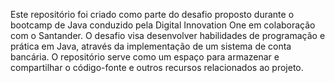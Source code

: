 Este repositório foi criado como parte do desafio proposto durante o bootcamp de Java conduzido pela Digital Innovation One em colaboração com o Santander. O desafio visa desenvolver habilidades de programação e prática em Java, através da implementação de um sistema de conta bancária. O repositório serve como um espaço para armazenar e compartilhar o código-fonte e outros recursos relacionados ao projeto.
